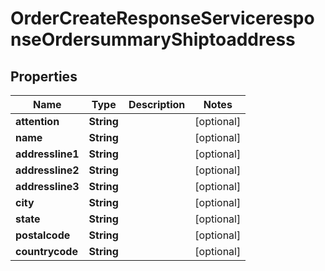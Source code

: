 

# OrderCreateResponseServiceresponseOrdersummaryShiptoaddress


## Properties

| Name | Type | Description | Notes |
|------------ | ------------- | ------------- | -------------|
|**attention** | **String** |  |  [optional] |
|**name** | **String** |  |  [optional] |
|**addressline1** | **String** |  |  [optional] |
|**addressline2** | **String** |  |  [optional] |
|**addressline3** | **String** |  |  [optional] |
|**city** | **String** |  |  [optional] |
|**state** | **String** |  |  [optional] |
|**postalcode** | **String** |  |  [optional] |
|**countrycode** | **String** |  |  [optional] |



